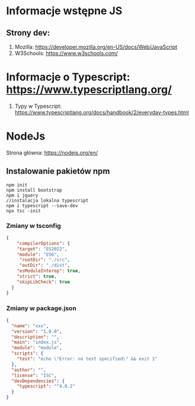 # Informacje wstępne JS

## Strony dev:

1. Mozilla: https://developer.mozilla.org/en-US/docs/Web/JavaScript
2. W3Schools:  https://www.w3schools.com/

# Informacje o Typescript: https://www.typescriptlang.org/

1. Typy w Typescript: https://www.typescriptlang.org/docs/handbook/2/everyday-types.html

# NodeJs

Strona główna: https://nodejs.org/en/

## Instalowanie pakietów npm

```console
npm init
npm install bootstrap
npm i jquery
//instalacja lokalna typescript
npm i typescript --save-dev
npx tsc -init

```

### Zmiany w tsconfig

```json
{
    "compilerOptions": {   
    "target": "ES2022",  
    "module": "ES6",                              
     "rootDir": "./src",   
     "outDir": "./dist",    
    "esModuleInterop": true,  
    "strict": true,  
    "skipLibCheck": true                                
  }
}

```

### Zmiany w package.json

```json
{
  "name": "xxx",
  "version": "1.0.0",
  "description": "",
  "main": "index.js",
  "module": "module",
  "scripts": {
    "test": "echo \"Error: no test specified\" && exit 1"
  },
  "author": "",
  "license": "ISC",
  "devDependencies": {
    "typescript": "^4.8.2"
  }
}

```